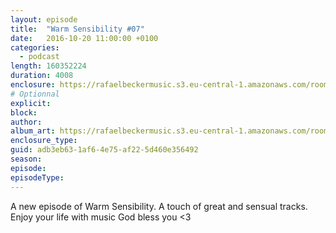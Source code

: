 ```yaml
---
layout: episode
title:  "Warm Sensibility #07"
date:   2016-10-20 11:00:00 +0100
categories:
  - podcast
length: 160352224
duration: 4008
enclosure: https://rafaelbeckermusic.s3.eu-central-1.amazonaws.com/room-service/episodes/ws07.mp3
# Optionnal
explicit: 
block: 
author: 
album_art: https://rafaelbeckermusic.s3.eu-central-1.amazonaws.com/room-service/album_art/ws07.jpeg
enclosure_type: 
guid: adb3eb63-1af6-4e75-af22-5d460e356492
season: 
episode: 
episodeType: 
---
```

A new episode of Warm Sensibility.
A touch of great and sensual tracks.
Enjoy your life with music 
God bless you 
<3